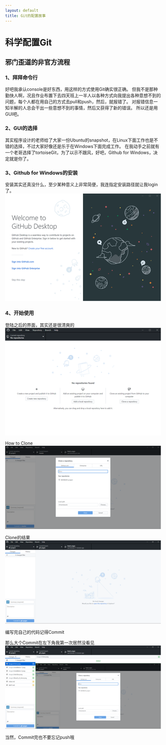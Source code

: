 ```yaml
---
layout: default
title: Git的配置故事
---
```


# 科学配置Git

## 邪门歪道的非官方流程

### 1、拜拜命令行

好吧我承认console是好东西，用这样的方式使用Git确实很正确。
但我不是那种勤快人啊，况且作业布置下去四天班上一半人以各种方式向我提出各种意想不到的问题，每个人都在用自己的方式去pull和push，然后，就报错了。
对报错信息一知半解的人总会干出一些意想不到的事情，然后又获得了新的错误。
所以还是用GUI吧。

### 2、GUI的选择

其实程序设计的老师给了大家一份Ubuntu的snapshot，在Linux下面工作也是不错的选择，不过大家好像还是乐于在Windows下面完成工作。
在我动手之前就有一个老哥选择了tortoiseGit，为了以示不跟风，好吧，Github for Windows，决定就是你了。

### 3、Github for Windows的安装

安装其实还真没什么，至少某种意义上非常简便，我连指定安装路径就让我login了。
![](images/Installation-1.png "相信我前面啥也没有")

### 4、开始使用

登陆之后的界面，其实还是很清爽的
![](images/Interface.png)

How to Clone
![](images/Clone.png)

Clone的结果
![](images/Result_of_clone.png "作业还没动呢当然没有")

编写完自己的代码记得Commit

那么大个Commit在左下角我第一次居然没看见
![](images/Commit.png)

当然，Commit完也不要忘记push哦

